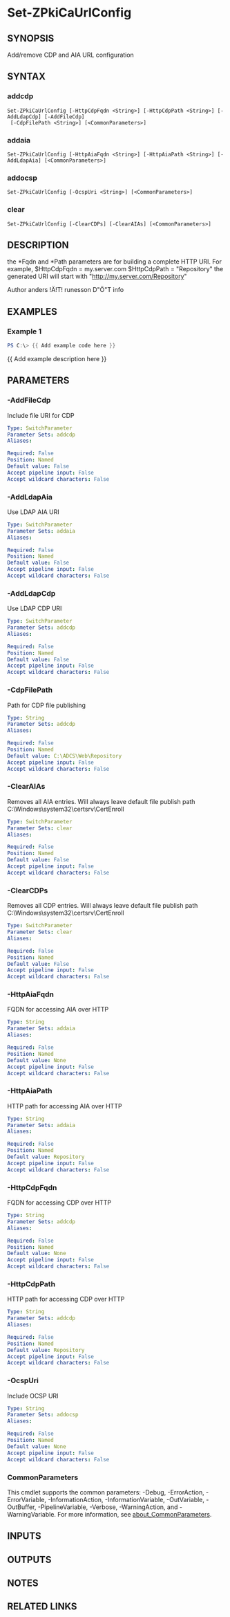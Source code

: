﻿---
external help file: PsZPki-help.xml
Module Name: ZPki
online version:
schema: 2.0.0
---

# Set-ZPkiCaUrlConfig

## SYNOPSIS
Add/remove CDP and AIA URL configuration

## SYNTAX

### addcdp
```
Set-ZPkiCaUrlConfig [-HttpCdpFqdn <String>] [-HttpCdpPath <String>] [-AddLdapCdp] [-AddFileCdp]
 [-CdpFilePath <String>] [<CommonParameters>]
```

### addaia
```
Set-ZPkiCaUrlConfig [-HttpAiaFqdn <String>] [-HttpAiaPath <String>] [-AddLdapAia] [<CommonParameters>]
```

### addocsp
```
Set-ZPkiCaUrlConfig [-OcspUri <String>] [<CommonParameters>]
```

### clear
```
Set-ZPkiCaUrlConfig [-ClearCDPs] [-ClearAIAs] [<CommonParameters>]
```

## DESCRIPTION
the *Fqdn and *Path parameters are for building a complete HTTP URI. 
For example,
    $HttpCdpFqdn = my.server.com
    $HttpCdpPath = "Repository"
the generated URI will start with "http://my.server.com/Repository"

Author anders !Ä!T!
runesson D"Ö"T info

## EXAMPLES

### Example 1
```powershell
PS C:\> {{ Add example code here }}
```

{{ Add example description here }}

## PARAMETERS

### -AddFileCdp
Include file URI for CDP

```yaml
Type: SwitchParameter
Parameter Sets: addcdp
Aliases:

Required: False
Position: Named
Default value: False
Accept pipeline input: False
Accept wildcard characters: False
```

### -AddLdapAia
Use LDAP AIA URI

```yaml
Type: SwitchParameter
Parameter Sets: addaia
Aliases:

Required: False
Position: Named
Default value: False
Accept pipeline input: False
Accept wildcard characters: False
```

### -AddLdapCdp
Use LDAP CDP URI

```yaml
Type: SwitchParameter
Parameter Sets: addcdp
Aliases:

Required: False
Position: Named
Default value: False
Accept pipeline input: False
Accept wildcard characters: False
```

### -CdpFilePath
Path for CDP file publishing

```yaml
Type: String
Parameter Sets: addcdp
Aliases:

Required: False
Position: Named
Default value: C:\ADCS\Web\Repository
Accept pipeline input: False
Accept wildcard characters: False
```

### -ClearAIAs
Removes all AIA entries.
Will always leave default file publish path C:\Windows\system32\certsrv\CertEnroll

```yaml
Type: SwitchParameter
Parameter Sets: clear
Aliases:

Required: False
Position: Named
Default value: False
Accept pipeline input: False
Accept wildcard characters: False
```

### -ClearCDPs
Removes all CDP entries.
Will always leave default file publish path C:\Windows\system32\certsrv\CertEnroll

```yaml
Type: SwitchParameter
Parameter Sets: clear
Aliases:

Required: False
Position: Named
Default value: False
Accept pipeline input: False
Accept wildcard characters: False
```

### -HttpAiaFqdn
FQDN for accessing AIA over HTTP

```yaml
Type: String
Parameter Sets: addaia
Aliases:

Required: False
Position: Named
Default value: None
Accept pipeline input: False
Accept wildcard characters: False
```

### -HttpAiaPath
HTTP path for accessing AIA over HTTP

```yaml
Type: String
Parameter Sets: addaia
Aliases:

Required: False
Position: Named
Default value: Repository
Accept pipeline input: False
Accept wildcard characters: False
```

### -HttpCdpFqdn
FQDN for accessing CDP over HTTP

```yaml
Type: String
Parameter Sets: addcdp
Aliases:

Required: False
Position: Named
Default value: None
Accept pipeline input: False
Accept wildcard characters: False
```

### -HttpCdpPath
HTTP path for accessing CDP over HTTP

```yaml
Type: String
Parameter Sets: addcdp
Aliases:

Required: False
Position: Named
Default value: Repository
Accept pipeline input: False
Accept wildcard characters: False
```

### -OcspUri
Include OCSP URI

```yaml
Type: String
Parameter Sets: addocsp
Aliases:

Required: False
Position: Named
Default value: None
Accept pipeline input: False
Accept wildcard characters: False
```

### CommonParameters
This cmdlet supports the common parameters: -Debug, -ErrorAction, -ErrorVariable, -InformationAction, -InformationVariable, -OutVariable, -OutBuffer, -PipelineVariable, -Verbose, -WarningAction, and -WarningVariable. For more information, see [about_CommonParameters](http://go.microsoft.com/fwlink/?LinkID=113216).

## INPUTS

## OUTPUTS

## NOTES

## RELATED LINKS
